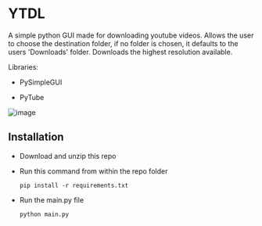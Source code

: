 # YTDL
A simple python GUI made for downloading youtube videos. Allows the user to choose the destination folder, if no folder is chosen, it defaults to the users 'Downloads' folder. Downloads the highest resolution available.

Libraries:

- PySimpleGUI

- PyTube

![image](https://github.com/friesalafrancais/YTDL/assets/115602464/3bb8c1bd-86cf-4c3e-ac6f-810b1a4a7a98)

## Installation

- Download and unzip this repo
- Run this command from within the repo folder

   `pip install -r requirements.txt`
   
- Run the main.py file

   `python main.py`
